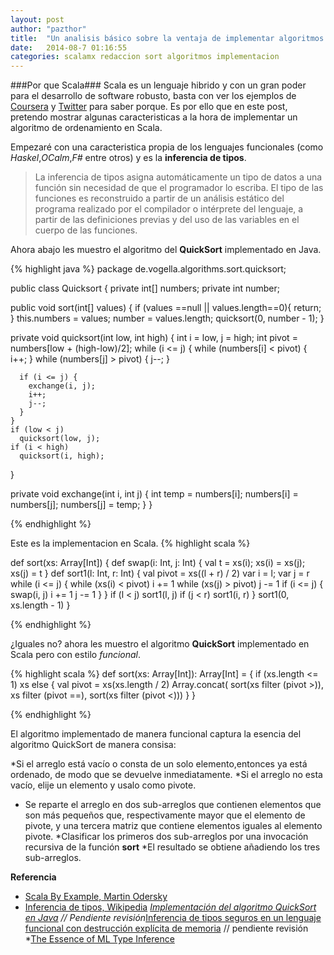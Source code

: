 ```yaml
---
layout: post
author: "pazthor"
title:  "Un analisis básico sobre la ventaja de implementar algoritmos en el lenguaje Scala"
date:   2014-08-7 01:16:55
categories: scalamx redaccion sort algoritmos implementacion 
---
```

###Por que Scala###
Scala es un lenguaje hibrido y con un gran poder para el desarrollo de software robusto, basta con ver los ejemplos de  [Coursera](https://tech.coursera.org/blog/2014/02/18/why-we-love-scala-at-coursera/) y [Twitter](http://www.artima.com/scalazine/articles/twitter_on_scala.html) para saber porque. Es por ello que en este post, pretendo mostrar algunas caracteristicas a la hora de implementar un algoritmo de ordenamiento en Scala.


Empezaré con una caracteristica propia de los lenguajes funcionales (como *Haskel*,*OCalm*,*F#* entre otros) y es la **inferencia de tipos**. 
> La inferencia de tipos asigna automáticamente un tipo de datos a una función sin necesidad de que el programador lo escriba.
> El tipo de las funciones es reconstruido a partir de un análisis estático del programa realizado por el compilador o intérprete del lenguaje, 
>a partir de las definiciones previas y del uso de las variables en el cuerpo de las funciones.


Ahora abajo les muestro el algoritmo del **QuickSort** implementado en Java.

{% highlight java %}
package de.vogella.algorithms.sort.quicksort;

public class Quicksort  {
  private int[] numbers;
  private int number;

  public void sort(int[] values) {
    if (values ==null || values.length==0){
      return;
    }
    this.numbers = values;
    number = values.length;
    quicksort(0, number - 1);
  }

  private void quicksort(int low, int high) {
    int i = low, j = high;
    int pivot = numbers[low + (high-low)/2];
    while (i <= j) {
      while (numbers[i] < pivot) {
        i++;
      }
      while (numbers[j] > pivot) {
        j--;
      }
      
      if (i <= j) {
        exchange(i, j);
        i++;
        j--;
      }
    }
    if (low < j)
      quicksort(low, j);
    if (i < high)
      quicksort(i, high);
  }

  private void exchange(int i, int j) {
    int temp = numbers[i];
    numbers[i] = numbers[j];
    numbers[j] = temp;
  }
}

{% endhighlight %}

Este es la implementacion en Scala.
{% highlight scala %}

def sort(xs: Array[Int]) {
	def swap(i: Int, j: Int) {
		val t = xs(i); xs(i) = xs(j); xs(j) = t
	}
	def sort1(l: Int, r: Int) {
		val pivot = xs((l + r) / 2)
		var i = l; var j = r
		while (i <= j) {
			while (xs(i) < pivot) i += 1
			while (xs(j) > pivot) j -= 1
					if (i <= j) {
						swap(i, j)
						i += 1
						j -= 1
					}
		}
		if (l < j) sort1(l, j)
		if (j < r) sort1(i, r)
	}
	sort1(0, xs.length - 1)
}


{% endhighlight %}

¿Iguales no? ahora les muestro el algoritmo **QuickSort** implementado en Scala pero con estilo *funcional*. 


{% highlight scala %}
def sort(xs: Array[Int]): Array[Int] = {
	if (xs.length <= 1) xs
	else {
		val pivot = xs(xs.length / 2)
		Array.concat(
			sort(xs filter (pivot >)),
				xs filter (pivot ==),
			sort(xs filter (pivot <)))
	}
}

{% endhighlight %}


El algoritmo implementado de manera funcional captura la esencia del algoritmo QuickSort de manera consisa:

*Si el arreglo está vacío o consta de un solo elemento,entonces  ya está ordenado, de modo que se devuelve inmediatamente.
*Si el arreglo no esta vacío, elije un elemento y usalo como pivote.
* Se reparte el arreglo en dos sub-arreglos que contienen elementos que son más pequeños que, 
respectivamente mayor que el elemento de pivote, y una tercera matriz que contiene elementos iguales al elemento pivote.
*Clasificar los primeros dos sub-arreglos por una invocación recursiva de la función **sort**
*El resultado se obtiene añadiendo los tres sub-arreglos.



**Referencia**
* [Scala By Example, Martin Odersky](http://www.scala-lang.org/docu/files/ScalaByExample.pdf)
* [Inferencia de tipos, Wikipedia](http://es.wikipedia.org/wiki/Inferencia_de_tipos)
*[Implementación del algoritmo QuickSort en Java](http://www.vogella.com/tutorials/JavaAlgorithmsQuicksort/article.html#quicksort)
// Pendiente revisión*[Inferencia de tipos seguros en un lenguaje funcional con destrucción explícita de memoria](http://dalila.sip.ucm.es/~manuel/papers/master.pdf)
// pendiente revisión *[The Essence of ML Type Inference](http://www.cs.cmu.edu/~rwh/courses/refinements/papers/PottierRemy04/hmx.pdf)



